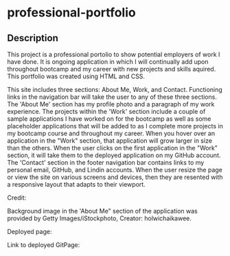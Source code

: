 # professional-portfolio

## Description

This project is a professional portolio to show potential employers of work I have done. It is ongoing application in which I will continually add upon throughout bootcamp and my career with new projects and skills aquired. This portfolio was created using HTML and CSS. 

This site includes three sections: About Me, Work, and Contact. Functioning links in the navigation bar will take the user to any of these three sections. The 'About Me' section has my profile photo and a paragraph of my work experience. The projects within the 'Work' section include a couple of sample applications I have worked on for the bootcamp as well as some placeholder applications that will be added to as I complete more projects in my bootcamp course and throughout my career. When you hover over an application in the "Work" section, that application will grow larger in size than the others. When the user clicks on the first application in the "Work" section, it will take them to the deployed application on my GitHub account. 
The 'Contact' section in the footer navigation bar contains links to my personal email, GitHub, and Lindin accounts. When the user resize the page or view the site on various screens and devices, then they are resented with a responsive layout that adapts to their viewport. 

Credit: 

Background image in the 'About Me" section of the application was provided by Getty Images/iStockphoto, Creator: holwichaikawee.


Deployed page:



Link to deployed GitPage:

